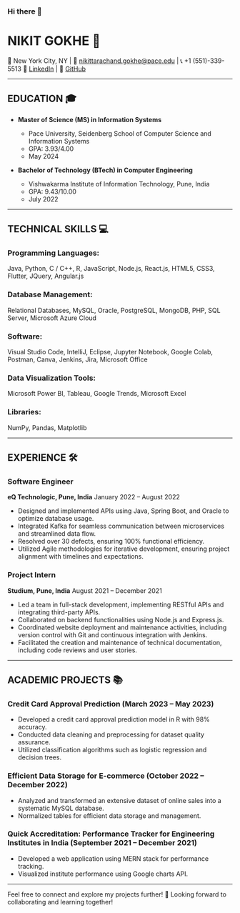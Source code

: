 ### Hi there 👋

# NIKIT GOKHE 🚀

📍 New York City, NY | 📧 nikittarachand.gokhe@pace.edu | 📞 +1 (551)-339-5513
🔗 [LinkedIn](insert_linkedin_profile_here) | 🔗 [GitHub](insert_github_profile_here)

---

## EDUCATION 🎓

- **Master of Science (MS) in Information Systems**
  - Pace University, Seidenberg School of Computer Science and Information Systems
  - GPA: 3.93/4.00
  - May 2024

- **Bachelor of Technology (BTech) in Computer Engineering**
  - Vishwakarma Institute of Information Technology, Pune, India
  - GPA: 9.43/10.00
  - July 2022

---

## TECHNICAL SKILLS 💻

### Programming Languages:
Java, Python, C / C++, R, JavaScript, Node.js, React.js, HTML5, CSS3, Flutter, JQuery, Angular.js

### Database Management:
Relational Databases, MySQL, Oracle, PostgreSQL, MongoDB, PHP, SQL Server, Microsoft Azure Cloud

### Software:
Visual Studio Code, IntelliJ, Eclipse, Jupyter Notebook, Google Colab, Postman, Canva, Jenkins, Jira, Microsoft Office

### Data Visualization Tools:
Microsoft Power BI, Tableau, Google Trends, Microsoft Excel

### Libraries:
NumPy, Pandas, Matplotlib

---

## EXPERIENCE 🛠️

### Software Engineer
**eQ Technologic, Pune, India**
January 2022 – August 2022

- Designed and implemented APIs using Java, Spring Boot, and Oracle to optimize database usage.
- Integrated Kafka for seamless communication between microservices and streamlined data flow.
- Resolved over 30 defects, ensuring 100% functional efficiency.
- Utilized Agile methodologies for iterative development, ensuring project alignment with timelines and expectations.

### Project Intern
**Studium, Pune, India**
August 2021 – December 2021

- Led a team in full-stack development, implementing RESTful APIs and integrating third-party APIs.
- Collaborated on backend functionalities using Node.js and Express.js.
- Coordinated website deployment and maintenance activities, including version control with Git and continuous integration with Jenkins.
- Facilitated the creation and maintenance of technical documentation, including code reviews and user stories.

---

## ACADEMIC PROJECTS 📚

### Credit Card Approval Prediction (March 2023 – May 2023)
- Developed a credit card approval prediction model in R with 98% accuracy.
- Conducted data cleaning and preprocessing for dataset quality assurance.
- Utilized classification algorithms such as logistic regression and decision trees.

### Efficient Data Storage for E-commerce (October 2022 – December 2022)
- Analyzed and transformed an extensive dataset of online sales into a systematic MySQL database.
- Normalized tables for efficient data storage and management.

### Quick Accreditation: Performance Tracker for Engineering Institutes in India (September 2021 – December 2021)
- Developed a web application using MERN stack for performance tracking.
- Visualized institute performance using Google charts API.

---

Feel free to connect and explore my projects further! 💬 Looking forward to collaborating and learning together!


<!--
**nikitg13/nikitg13** is a ✨ _special_ ✨ repository because its `README.md` (this file) appears on your GitHub profile.

Here are some ideas to get you started:

- 🔭 I’m currently working on ...
- 🌱 I’m currently learning ...
- 👯 I’m looking to collaborate on ...
- 🤔 I’m looking for help with ...
- 💬 Ask me about ...
- 📫 How to reach me: ...
- 😄 Pronouns: ...
- ⚡ Fun fact: ...
-->
